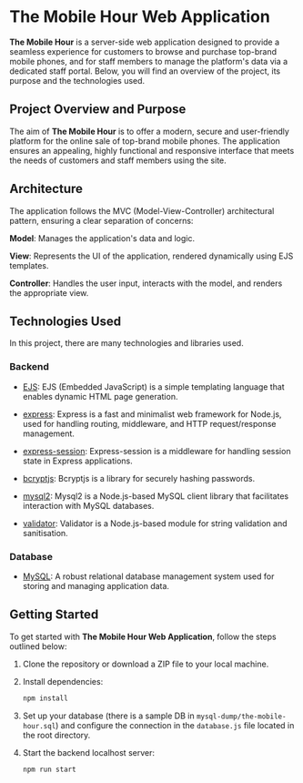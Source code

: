 # The Mobile Hour Web Application

**The Mobile Hour** is a server-side web application designed to provide a seamless experience for customers to browse and purchase top-brand mobile phones, and for staff members to manage the platform's data via a dedicated staff portal. Below, you will find an overview of the project, its purpose and the technologies used.

## Project Overview and Purpose

The aim of **The Mobile Hour** is to offer a modern, secure and user-friendly platform for the online sale of top-brand mobile phones. The application ensures an appealing, highly functional and responsive interface that meets the needs of customers and staff members using the site.

## Architecture

The application follows the MVC (Model-View-Controller) architectural pattern, ensuring a clear separation of concerns:

**Model**: Manages the application's data and logic.

**View**: Represents the UI of the application, rendered dynamically using EJS templates.

**Controller**: Handles the user input, interacts with the model, and renders the appropriate view.

## Technologies Used

In this project, there are many technologies and libraries used.

### Backend

- [EJS](https://www.npmjs.com/package/ejs): EJS (Embedded JavaScript) is a simple templating language that enables dynamic HTML page generation.

- [express](https://www.npmjs.com/package/express): Express is a fast and minimalist web framework for Node.js, used for handling routing, middleware, and HTTP request/response management.

- [express-session](https://www.npmjs.com/package/express-session): Express-session is a middleware for handling session state in Express applications. 

- [bcryptjs](https://www.npmjs.com/package/bcryptjs): Bcryptjs is a library for securely hashing passwords.

- [mysql2](https://www.npmjs.com/package/mysql2): Mysql2 is a Node.js-based MySQL client library that facilitates interaction with MySQL databases.

- [validator](https://www.npmjs.com/package/validator): Validator is a Node.js-based module for string validation and sanitisation.

### Database

- [MySQL](https://www.mysql.com/): A robust relational database management system used for storing and managing application data.

## Getting Started

To get started with **The Mobile Hour Web Application**, follow the steps outlined below:

1. Clone the repository or download a ZIP file to your local machine.

2. Install dependencies:

   ```bash
   npm install
   ```

3. Set up your database (there is a sample DB in `mysql-dump/the-mobile-hour.sql`) and
   configure the connection in the `database.js` file located in the root directory.

4. Start the backend localhost server:

   ```bash
   npm run start
   ```







